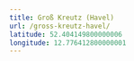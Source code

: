 ```yaml
---
title: Groß Kreutz (Havel)
url: /gross-kreutz-havel/
latitude: 52.404149800000006
longitude: 12.776412800000001
---
```

